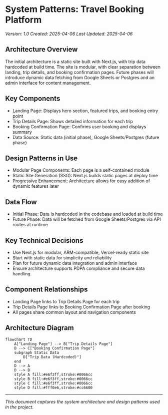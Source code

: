 # System Patterns: Travel Booking Platform
*Version: 1.0*
*Created: 2025-04-06*
*Last Updated: 2025-04-06*

## Architecture Overview
The initial architecture is a static site built with Next.js, with trip data hardcoded at build time. The site is modular, with clear separation between landing, trip details, and booking confirmation pages. Future phases will introduce dynamic data fetching from Google Sheets or Postgres and an admin interface for content management.

## Key Components
- Landing Page: Displays hero section, featured trips, and booking entry point
- Trip Details Page: Shows detailed information for each trip
- Booking Confirmation Page: Confirms user booking and displays summary
- Data Source: Static data (initial phase), Google Sheets/Postgres (future phase)

## Design Patterns in Use
- Modular Page Components: Each page is a self-contained module
- Static Site Generation (SSG): Next.js builds static pages at deploy time
- Progressive Enhancement: Architecture allows for easy addition of dynamic features later

## Data Flow
- Initial Phase: Data is hardcoded in the codebase and loaded at build time
- Future Phase: Data will be fetched from Google Sheets/Postgres via API routes at runtime

## Key Technical Decisions
- Use Next.js for modular, ARM-compatible, Vercel-ready static site
- Start with static data for simplicity and reliability
- Plan for future dynamic data integration and admin interface
- Ensure architecture supports PDPA compliance and secure data handling

## Component Relationships
- Landing Page links to Trip Details Page for each trip
- Trip Details Page links to Booking Confirmation Page after booking
- All pages share common layout and navigation components

## Architecture Diagram

```mermaid
flowchart TD
    A["Landing Page"] --> B["Trip Details Page"]
    B --> C["Booking Confirmation Page"]
    subgraph Static Data
        D["Trip Data (Hardcoded)"]
    end
    D --> A
    D --> B
    style A fill:#e6f3ff,stroke:#0066cc
    style B fill:#e6f3ff,stroke:#0066cc
    style C fill:#e6f3ff,stroke:#0066cc
    style D fill:#fff0e6,stroke:#cc6600
```

---

*This document captures the system architecture and design patterns used in the project.* 